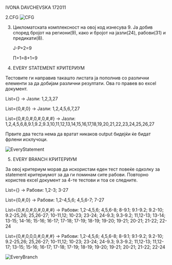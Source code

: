 IVONA DAVCHEVSKA 172011

2.CFG
 ![CFG](https://user-images.githubusercontent.com/100225792/168696375-3bf7cc51-cf21-497b-a59c-fb21268a5851.png)

3. Цикломатската комплексност на овој код изнесува 9. Ја добив според бројот на региони(9), како и бројот на јазли(24), рабови(31) и предикати(8).

   Ј-Р+2=9
   
   П+1=8+1=9
   
4. EVERY STATEMENT КРИТЕРИУМ

Тестовите ги направив такашто листата ја пополнив со различни елементи за да добијам различни резултати. Ова го правев во excel документ.

List={} -> Јазли: 1,2,3,27

List={0,#,0} -> Јазли: 1,2,4,5,6,7,27

List={0,#,0,#,0,#,0,#,#} -> Јазли: 1,2,4,5,6,8,9.1,9.2,9.3,10,11,12,13,14,15,16,17,18,19,20,21,22,23,24,25,26,27

Првите два теста нема да вратат никаков output бидејќи ќе бидат фрлени исклучоци.
   
![EveryStatement](https://user-images.githubusercontent.com/100225792/168867543-4d70ca55-7d4e-4968-9a61-9fa76c3d3493.png)

5. EVERY BRANCH КРИТЕРИУМ

За овој критериум морав да искористам еден тест повеќе одколку за statement критериумот за да ги поминам сите рабови. Повторно користев excel документ за 4-те тестови и тоа се следните.

List={} -> Рабови: 1,2-3; 3-27

List={0,#,0} -> Рабови: 1,2-4,5,6; 4,5,6-7; 7-27

List={0,#,0,#,0,#,0,#,#} -> Рабови: 1,2-4,5,6; 4,5,6-8; 8-9.1; 9.1-9.2; 9.2-10; 9.2-25,26; 25,26-27; 10-11,12; 10-23; 23-24; 24-9.3; 9.3-9.2; 11,12-13; 13-14; 13-15; 14-16; 15-16; 16-17; 17-18; 17-19; 18-19; 19-20; 19-21; 20-21; 21-22; 22-24

List={0,#,0,0,0,#,0,#,#} -> Рабови: 1,2-4,5,6; 4,5,6-8; 8-9.1; 9.1-9.2; 9.2-10; 9.2-25,26; 25,26-27; 10-11,12; 10-23; 23-24; 24-9.3; 9.3-9.2; 11,12-13; 11,12-17; 13-15; 15-16; 16-17; 17-18; 17-19; 18-19; 19-20; 19-21; 20-21; 21-22; 22-24

![EveryBranch](https://user-images.githubusercontent.com/100225792/168870279-b1c966a0-fb60-4342-bfa3-e84575ea4846.png)
